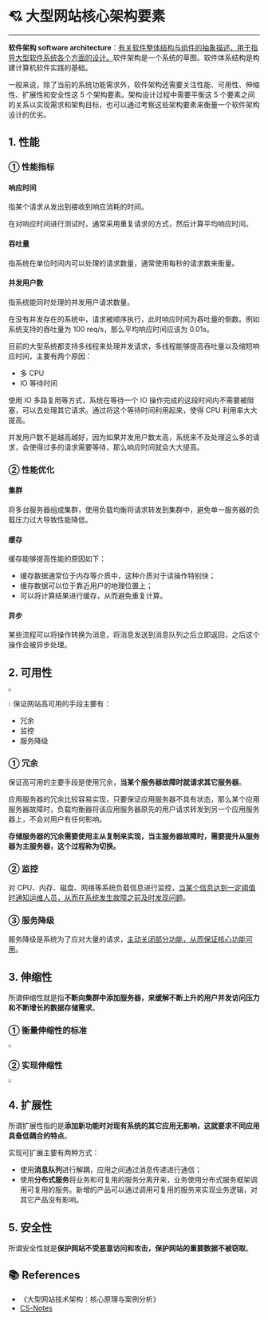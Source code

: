 # 💘 大型网站核心架构要素

---

**软件架构 software architecture**：<u>有关软件整体结构与组件的抽象描述，用于指导大型软件系统各个方面的设计。</u>软件架构是一个系统的草图。软件体系结构是构建计算机软件实践的基础。

一般来说，除了当前的系统功能需求外，软件架构还需要关注性能、可用性、伸缩性、扩展性和安全性这 5 个架构要素。架构设计过程中需要平衡这 5 个要素之间的关系以实现需求和架构目标，也可以通过考察这些架构要素来衡量一个软件架构设计的优劣。

## 1. 性能

### ① 性能指标

#### 响应时间

指某个请求从发出到接收到响应消耗的时间。

在对响应时间进行测试时，通常采用重复请求的方式，然后计算平均响应时间。

#### 吞吐量

指系统在单位时间内可以处理的请求数量，通常使用每秒的请求数来衡量。

#### 并发用户数

指系统能同时处理的并发用户请求数量。

在没有并发存在的系统中，请求被顺序执行，此时响应时间为吞吐量的倒数。例如系统支持的吞吐量为 100 req/s，那么平均响应时间应该为 0.01s。

目前的大型系统都支持多线程来处理并发请求，多线程能够提高吞吐量以及缩短响应时间，主要有两个原因：

- 多 CPU
- IO 等待时间

使用 IO 多路复用等方式，系统在等待一个 IO 操作完成的这段时间内不需要被阻塞，可以去处理其它请求。通过将这个等待时间利用起来，使得 CPU 利用率大大提高。

并发用户数不是越高越好，因为如果并发用户数太高，系统来不及处理这么多的请求，会使得过多的请求需要等待，那么响应时间就会大大提高。

### ② 性能优化

#### 集群

将多台服务器组成集群，使用负载均衡将请求转发到集群中，避免单一服务器的负载压力过大导致性能降低。

#### 缓存

缓存能够提高性能的原因如下：

- 缓存数据通常位于内存等介质中，这种介质对于读操作特别快；
- 缓存数据可以位于靠近用户的地理位置上；
- 可以将计算结果进行缓存，从而避免重复计算。

#### 异步

某些流程可以将操作转换为消息，将消息发送到消息队列之后立即返回，之后这个操作会被异步处理。

## 2. 可用性

<img src="https://gitee.com/veal98/images/raw/master/img/20201122152240.png" style="zoom: 40%;" />

💧 保证网站高可用的手段主要有：

- 冗余
- 监控
- 服务降级

### ① 冗余

保证高可用的主要手段是使用冗余，**当某个服务器故障时就请求其它服务器**。

应用服务器的冗余比较容易实现，只要保证应用服务器不具有状态，那么某个应用服务器故障时，负载均衡器将该应用服务器原先的用户请求转发到另一个应用服务器上，不会对用户有任何影响。

**存储服务器的冗余需要使用主从复制来实现，当主服务器故障时，需要提升从服务器为主服务器，这个过程称为切换。**

### ② 监控

对 CPU、内存、磁盘、网络等系统负载信息进行监控，<u>当某个信息达到一定阈值时通知运维人员，从而在系统发生故障之前及时发现问题</u>。

### ③ 服务降级

服务降级是系统为了应对大量的请求，<u>主动关闭部分功能，从而保证核心功能可用</u>。

## 3. 伸缩性

所谓伸缩性就是指**不断向集群中添加服务器，来缓解不断上升的用户并发访问压力和不断增长的数据存储需求**。

### ① 衡量伸缩性的标准

<img src="https://gitee.com/veal98/images/raw/master/img/20201122152736.png" style="zoom:40%;" />

### ② 实现伸缩性

<img src="https://gitee.com/veal98/images/raw/master/img/20201122152908.png" style="zoom:40%;" />

## 4. 扩展性

所谓扩展性指的是**添加新功能时对现有系统的其它应用无影响，这就要求不同应用具备低耦合的特点**。

实现可扩展主要有两种方式：

- 使用**消息队列**进行解耦，应用之间通过消息传递进行通信；
- 使用**分布式服务**将业务和可复用的服务分离开来，业务使用分布式服务框架调用可复用的服务。新增的产品可以通过调用可复用的服务来实现业务逻辑，对其它产品没有影响。

## 5. 安全性

所谓安全性就是**保护网站不受恶意访问和攻击，保护网站的重要数据不被窃取**。

## 📚 References

- 《大型网站技术架构：核心原理与案例分析》
- [CS-Notes](http://cyc2018.gitee.io/cs-notes/#/README)